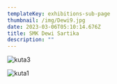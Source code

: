 ```yaml
---
templateKey: exhibitions-sub-page
thumbnail: /img/Dewi9.jpg
date: 2023-03-06T05:10:14.676Z
title: SMK Dewi Sartika
description: ""
---
```

![kuta3](/img/Dewi8.jpg)

![kuta1](/img/Dewi7.jpg)
